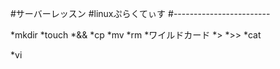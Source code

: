 #サーバーレッスン
#linuxぷらくてぃす
#------------------------

*mkdir
*touch
*&&
*cp
*mv
*rm
*ワイルドカード
*>
*>>
*cat

*vi
